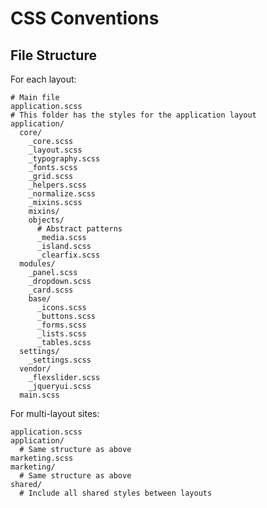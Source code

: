 # CSS Conventions

## File Structure

For each layout:
    
    # Main file
    application.scss
    # This folder has the styles for the application layout
    application/
      core/
        _core.scss
        _layout.scss
        _typography.scss
        _fonts.scss
        _grid.scss
        _helpers.scss
        _normalize.scss
        _mixins.scss
        mixins/
        objects/
          # Abstract patterns
          _media.scss
          _island.scss
          _clearfix.scss
      modules/
        _panel.scss
        _dropdown.scss
        _card.scss
        base/
          _icons.scss
          _buttons.scss
          _forms.scss
          _lists.scss
          _tables.scss
      settings/
        _settings.scss
      vendor/
        _flexslider.scss
        _jqueryui.scss
      main.scss

For multi-layout sites:

    application.scss
    application/
      # Same structure as above
    marketing.scss
    marketing/
      # Same structure as above
    shared/
      # Include all shared styles between layouts